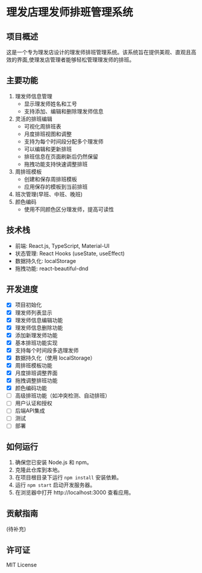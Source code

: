 # 理发店理发师排班管理系统

## 项目概述
这是一个专为理发店设计的理发师排班管理系统。该系统旨在提供美观、直观且高效的界面,使理发店管理者能够轻松管理理发师的排班。

## 主要功能
1. 理发师信息管理
   - 显示理发师姓名和工号
   - 支持添加、编辑和删除理发师信息
2. 灵活的排班编辑
   - 可视化周排班表
   - 月度排班视图和调整
   - 支持为每个时间段分配多个理发师
   - 可以编辑和更新排班
   - 排班信息在页面刷新后仍然保留
   - 拖拽功能支持快速调整排班
3. 周排班模板
   - 创建和保存周排班模板
   - 应用保存的模板到当前排班
4. 班次管理(早班、中班、晚班)
5. 颜色编码
   - 使用不同颜色区分理发师，提高可读性

## 技术栈
- 前端: React.js, TypeScript, Material-UI
- 状态管理: React Hooks (useState, useEffect)
- 数据持久化: localStorage
- 拖拽功能: react-beautiful-dnd

## 开发进度
- [x] 项目初始化
- [x] 理发师列表显示
- [x] 理发师信息编辑功能
- [x] 理发师信息删除功能
- [x] 添加新理发师功能
- [x] 基本排班功能实现
- [x] 支持每个时间段多选理发师
- [x] 数据持久化（使用 localStorage）
- [x] 周排班模板功能
- [x] 月度排班调整界面
- [x] 拖拽调整排班功能
- [x] 颜色编码功能
- [ ] 高级排班功能（如冲突检测、自动排班）
- [ ] 用户认证和授权
- [ ] 后端API集成
- [ ] 测试
- [ ] 部署

## 如何运行
1. 确保您已安装 Node.js 和 npm。
2. 克隆此仓库到本地。
3. 在项目根目录下运行 `npm install` 安装依赖。
4. 运行 `npm start` 启动开发服务器。
5. 在浏览器中打开 http://localhost:3000 查看应用。

## 贡献指南
(待补充)

## 许可证
MIT License